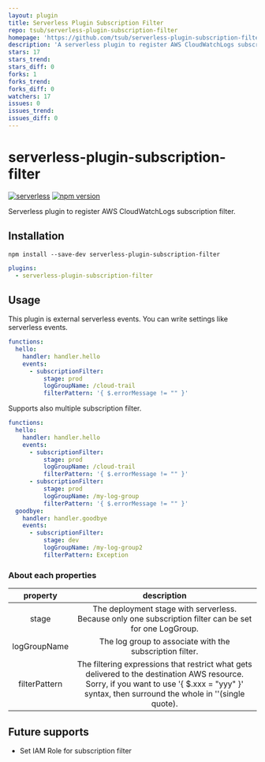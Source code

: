 ```yaml
---
layout: plugin
title: Serverless Plugin Subscription Filter
repo: tsub/serverless-plugin-subscription-filter
homepage: 'https://github.com/tsub/serverless-plugin-subscription-filter'
description: 'A serverless plugin to register AWS CloudWatchLogs subscription filter'
stars: 17
stars_trend: 
stars_diff: 0
forks: 1
forks_trend: 
forks_diff: 0
watchers: 17
issues: 0
issues_trend: 
issues_diff: 0
---
```



# serverless-plugin-subscription-filter

[![serverless](http://public.serverless.com/badges/v3.svg)](http://www.serverless.com) [![npm version](https://badge.fury.io/js/serverless-plugin-subscription-filter.svg)](https://badge.fury.io/js/serverless-plugin-subscription-filter)

Serverless plugin to register AWS CloudWatchLogs subscription filter.

## Installation

`npm install --save-dev serverless-plugin-subscription-filter`

```yaml
plugins:
  - serverless-plugin-subscription-filter
```

## Usage

This plugin is external serverless events.
You can write settings like serverless events.

```yaml
functions:
  hello:
    handler: handler.hello
    events:
      - subscriptionFilter:
          stage: prod
          logGroupName: /cloud-trail
          filterPattern: '{ $.errorMessage != "" }'
```

Supports also multiple subscription filter.

```yaml
functions:
  hello:
    handler: handler.hello
    events:
      - subscriptionFilter:
          stage: prod
          logGroupName: /cloud-trail
          filterPattern: '{ $.errorMessage != "" }'
      - subscriptionFilter:
          stage: prod
          logGroupName: /my-log-group
          filterPattern: '{ $.errorMessage != "" }'
  goodbye:
    handler: handler.goodbye
    events:
      - subscriptionFilter:
          stage: dev
          logGroupName: /my-log-group2
          filterPattern: Exception
```

### About each properties

|property|description|
|:---:|:---:|
|stage|The deployment stage with serverless. Because only one subscription filter can be set for one LogGroup.|
|logGroupName|The log group to associate with the subscription filter. |
|filterPattern|The filtering expressions that restrict what gets delivered to the destination AWS resource. Sorry, if you want to use '{ $.xxx = "yyy" }' syntax, then surround the whole in ''(single quote).|

## Future supports

* Set IAM Role for subscription filter
